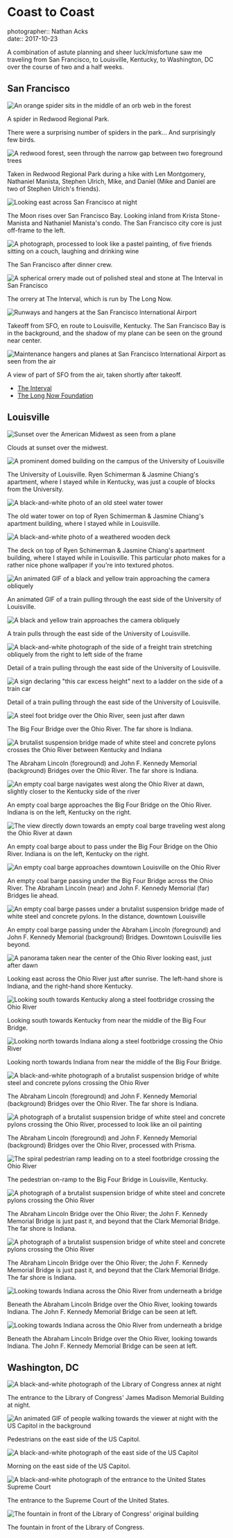 # Coast to Coast

photographer:: Nathan Acks  
date:: 2017-10-23

A combination of astute planning and sheer luck/misfortune saw me traveling from San Francisco, to Louisville, Kentucky, to Washington, DC over the course of two and a half weeks.

## San Francisco

![An orange spider sits in the middle of an orb web in the forest](assets/2017-10-23-coast-to-coast-01.webp)

A spider in Redwood Regional Park.

There were a surprising number of spiders in the park... And surprisingly few birds.

![A redwood forest, seen through the narrow gap between two foreground trees](assets/2017-10-23-coast-to-coast-02.webp)

Taken in Redwood Regional Park during a hike with Len Montgomery, Nathaniel Manista, Stephen Ulrich, Mike, and Daniel (Mike and Daniel are two of Stephen Ulrich's friends).

![Looking east across San Francisco at night](../photography/assets/2017-10-07-the-moon-over-san-francisco.webp)

The Moon rises over San Francisco Bay. Looking inland from Krista Stone-Manista and Nathaniel Manista's condo. The San Francisco city core is just off-frame to the left.

![A photograph, processed to look like a pastel painting, of five friends sitting on a couch, laughing and drinking wine](assets/2017-10-23-coast-to-coast-04.webp)

The San Francisco after dinner crew.

![A spherical orrery made out of polished steal and stone at The Interval in San Francisco](../photography/assets/2017-10-08-the-orrery.webp)

The orrery at The Interval, which is run by The Long Now.

![Runways and hangers at the San Francisco International Airport](assets/2017-10-23-coast-to-coast-06.webp)

Takeoff from SFO, en route to Louisville, Kentucky. The San Francisco Bay is in the background, and the shadow of my plane can be seen on the ground near center.

![Maintenance hangers and planes at San Francisco International Airport as seen from the air](assets/2017-10-23-coast-to-coast-07.webp)

A view of part of SFO from the air, taken shortly after takeoff.

* [The Interval](https://theinterval.org/)
* [The Long Now Foundation](https://longnow.org/)


## Louisville

![Sunset over the American Midwest as seen from a plane](assets/2017-10-23-coast-to-coast-08.webp)

Clouds at sunset over the midwest.

![A prominent domed building on the campus of the University of Louisville](assets/2017-10-23-coast-to-coast-09.webp)

The University of Louisville. Ryen Schimerman & Jasmine Chiang's apartment, where I stayed while in Kentucky, was just a couple of blocks from the University.

![A black-and-white photo of an old steel water tower](assets/2017-10-23-coast-to-coast-10.webp)

The old water tower on top of Ryen Schimerman & Jasmine Chiang's apartment building, where I stayed while in Louisville.

![A black-and-white photo of a weathered wooden deck](../photography/assets/2017-10-17-wood.webp)

The deck on top of Ryen Schimerman & Jasmine Chiang's apartment building, where I stayed while in Louisville. This particular photo makes for a rather nice phone wallpaper if you're into textured photos.

![An animated GIF of a black and yellow train approaching the camera obliquely](assets/2017-10-23-coast-to-coast-12.webp)

An animated GIF of a train pulling through the east side of the University of Louisville.

![A black and yellow train approaches the camera obliquely](assets/2017-10-23-coast-to-coast-13.webp)

A train pulls through the east side of the University of Louisville.

![A black-and-white photograph of the side of a freight train stretching obliquely from the right to left side of the frame](assets/2017-10-23-coast-to-coast-14.webp)

Detail of a train pulling through the east side of the University of Louisville.

![A sign declaring "this car excess height" next to a ladder on the side of a train car](../photography/assets/2017-10-18-this-car-excess-height.webp)

Detail of a train pulling through the east side of the University of Louisville.

![A steel foot bridge over the Ohio River, seen just after dawn](assets/2017-10-23-coast-to-coast-16.webp)

The Big Four Bridge over the Ohio River. The far shore is Indiana.

![A brutalist suspension bridge made of white steel and concrete pylons crosses the Ohio River between Kentucky and Indiana](assets/2017-10-23-coast-to-coast-17.webp)

The Abraham Lincoln (foreground) and John F. Kennedy Memorial (background) Bridges over the Ohio River. The far shore is Indiana.

![An empty coal barge navigates west along the Ohio River at dawn, slightly closer to the Kentucky side of the river](assets/2017-10-23-coast-to-coast-18.webp)

An empty coal barge approaches the Big Four Bridge on the Ohio River. Indiana is on the left, Kentucky on the right.

![The view directly down towards an empty coal barge traveling west along the Ohio River at dawn](assets/2017-10-23-coast-to-coast-19.webp)

An empty coal barge about to pass under the Big Four Bridge on the Ohio River. Indiana is on the left, Kentucky on the right.

![An empty coal barge approaches downtown Louisville on the Ohio River](assets/2017-10-23-coast-to-coast-20.webp)

An empty coal barge passing under the Big Four Bridge across the Ohio River. The Abraham Lincoln (near) and John F. Kennedy Memorial (far) Bridges lie ahead.

![An empty coal barge passes under a brutalist suspension bridge made of white steel and concrete pylons. In the distance, downtown Louisville](assets/2017-10-23-coast-to-coast-21.webp)

An empty coal barge passing under the Abraham Lincoln (foreground) and John F. Kennedy Memorial (background) Bridges. Downtown Louisville lies beyond.

![A panorama taken near the center of the Ohio River looking east, just after dawn](assets/2017-10-23-coast-to-coast-22.webp)

Looking east across the Ohio River just after sunrise. The left-hand shore is Indiana, and the right-hand shore Kentucky.

![Looking south towards Kentucky along a steel footbridge crossing the Ohio River](assets/2017-10-23-coast-to-coast-23.webp)

Looking south towards Kentucky from near the middle of the Big Four Bridge.

![Looking north towards Indiana along a steel footbridge crossing the Ohio River](assets/2017-10-23-coast-to-coast-24.webp)

Looking north towards Indiana from near the middle of the Big Four Bridge.

![A black-and-white photograph of a brutalist suspension bridge of white steel and concrete pylons crossing the Ohio River](assets/2017-10-23-coast-to-coast-25.webp)

The Abraham Lincoln (foreground) and John F. Kennedy Memorial (background) Bridges over the Ohio River. The far shore is Indiana.

![A photograph of a brutalist suspension bridge of white steel and concrete pylons crossing the Ohio River, processed to look like an oil painting](../photography/assets/2017-10-20-louisville-bridges.webp)

The Abraham Lincoln (foreground) and John F. Kennedy Memorial (background) Bridges over the Ohio River, processed with Prisma.

![The spiral pedestrian ramp leading on to a steel footbridge crossing the Ohio River](assets/2017-10-23-coast-to-coast-27.webp)

The pedestrian on-ramp to the Big Four Bridge in Louisville, Kentucky.

![A photograph of a brutalist suspension bridge of white steel and concrete pylons crossing the Ohio River](assets/2017-10-23-coast-to-coast-28.webp)

The Abraham Lincoln Bridge over the Ohio River; the John F. Kennedy Memorial Bridge is just past it, and beyond that the Clark Memorial Bridge. The far shore is Indiana.

![A photograph of a brutalist suspension bridge of white steel and concrete pylons crossing the Ohio River](assets/2017-10-23-coast-to-coast-29.webp)

The Abraham Lincoln Bridge over the Ohio River; the John F. Kennedy Memorial Bridge is just past it, and beyond that the Clark Memorial Bridge. The far shore is Indiana.

![Looking towards Indiana across the Ohio River from underneath a bridge](assets/2017-10-23-coast-to-coast-30.webp)

Beneath the Abraham Lincoln Bridge over the Ohio River, looking towards Indiana. The John F. Kennedy Memorial Bridge can be seen at left.

![Looking towards Indiana across the Ohio River from underneath a bridge](assets/2017-10-23-coast-to-coast-31.webp)

Beneath the Abraham Lincoln Bridge over the Ohio River, looking towards Indiana. The John F. Kennedy Memorial Bridge can be seen at left.

## Washington, DC

![A black-and-white photograph of the Library of Congress annex at night](../photography/assets/2017-10-21-library-of-congress.webp)

The entrance to the Library of Congress' James Madison Memorial Building at night.

![An animated GIF of people walking towards the viewer at night with the US Capitol in the background](assets/2017-10-23-coast-to-coast-33.webp)

Pedestrians on the east side of the US Capitol.

![A black-and-white photograph of the east side of the US Capitol](../photography/assets/2017-10-22-capitol.webp)

Morning on the east side of the US Capitol.

![A black-and-white photograph of the entrance to the United States Supreme Court](assets/2017-10-23-coast-to-coast-35.webp)

The entrance to the Supreme Court of the United States.

![The fountain in front of the Library of Congress' original building](../photography/assets/2017-10-23-fountain.webp)

The fountain in front of the Library of Congress.

